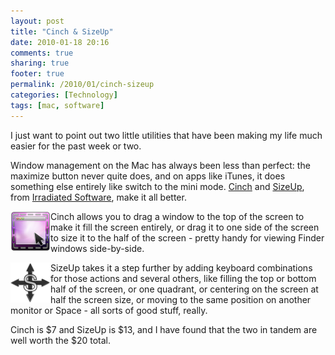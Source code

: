 ```yaml
---
layout: post
title: "Cinch & SizeUp"
date: 2010-01-18 20:16
comments: true
sharing: true
footer: true
permalink: /2010/01/cinch-sizeup
categories: [Technology]
tags: [mac, software]
---
```

I just want to point out two little utilities that have been making my life much easier for the past week or two.

Window management on the Mac has always been less than perfect: the maximize button never quite does, and on apps like iTunes, it does something else entirely like switch to the mini mode.  <a href='http://www.irradiatedsoftware.com/cinch/' target='_blank'>Cinch</a> and <a href='http://www.irradiatedsoftware.com/sizeup/' target='_blank'>SizeUp</a>, from <a href='http://www.irradiatedsoftware.com/' target='_blank'>Irradiated Software</a>, make it all better.

<a href='http://www.irradiatedsoftware.com/cinch/' target='_blank'><img src='/files/images/cinch_128.png' align='left' alt='Cinch icon' width=64 border=0 /></a>
Cinch allows you to drag a window to the top of the screen to make it fill the screen entirely, or drag it to one side of the screen to size it to the half of the screen - pretty handy for viewing Finder windows side-by-side. 

<a href='http://www.irradiatedsoftware.com/sizeup/' target='_blank'><img src='/files/images/sizeupicon.png' align='left' alt='SizeUp icon'  width=64  border=0 /></a>
SizeUp takes it a step further by adding keyboard combinations for those actions and several others, like filling the top or bottom half of the screen, or one quadrant, or centering on the screen at half the screen size, or moving to the same position on another monitor or Space - all sorts of good stuff, really.

Cinch is $7 and SizeUp is $13, and I have found that the two in tandem are well worth the $20 total.